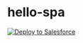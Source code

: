 # hello-spa
<a href="https://githubsfdeploy.herokuapp.com/app/githubdeploy/dshahin/hello-spa/tree/step-1">
  <img alt="Deploy to Salesforce"
       src="https://raw.githubusercontent.com/afawcett/githubsfdeploy/master/src/main/webapp/resources/img/deploy.png">
</a>
